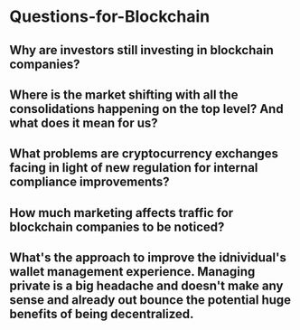 # Questions-for-Blockchain

## Why are investors still investing in blockchain companies?

## Where is the market shifting with all the consolidations happening on the top level? And what does it mean for us?

## What problems are cryptocurrency exchanges facing in light of new regulation for internal compliance improvements?

## How much marketing affects traffic for blockchain companies to be noticed?

## What's the approach to improve the idnividual's wallet management experience. Managing private is a big headache and doesn't make any sense and already out bounce the potential huge benefits of being decentralized.
